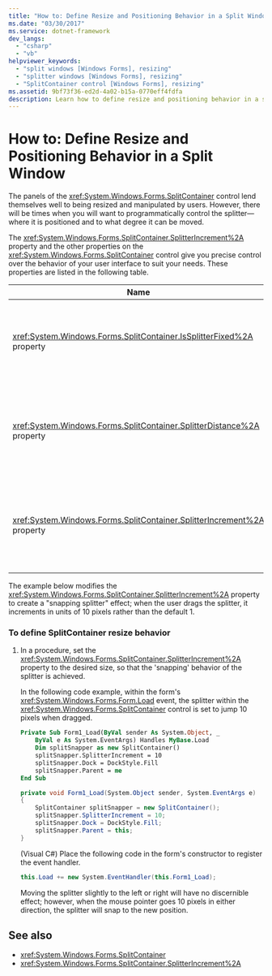 ```yaml
---
title: "How to: Define Resize and Positioning Behavior in a Split Window"
ms.date: "03/30/2017"
ms.service: dotnet-framework
dev_langs: 
  - "csharp"
  - "vb"
helpviewer_keywords: 
  - "split windows [Windows Forms], resizing"
  - "splitter windows [Windows Forms], resizing"
  - "SplitContainer control [Windows Forms], resizing"
ms.assetid: 9bf73f36-ed2d-4a02-b15a-0770eff4fdfa
description: Learn how to define resize and positioning behavior in a split window with the SplitterIncrement and other properties.
---
```

# How to: Define Resize and Positioning Behavior in a Split Window

The panels of the <xref:System.Windows.Forms.SplitContainer> control lend themselves well to being resized and manipulated by users. However, there will be times when you will want to programmatically control the splitter—where it is positioned and to what degree it can be moved.  
  
 The <xref:System.Windows.Forms.SplitContainer.SplitterIncrement%2A> property and the other properties on the <xref:System.Windows.Forms.SplitContainer> control give you precise control over the behavior of your user interface to suit your needs. These properties are listed in the following table.  
  
|Name|Description|  
|----------|-----------------|  
|<xref:System.Windows.Forms.SplitContainer.IsSplitterFixed%2A> property|Determines if the splitter is movable by means of the keyboard or mouse.|  
|<xref:System.Windows.Forms.SplitContainer.SplitterDistance%2A> property|Determines the distance in pixels from the left or upper edge to the movable splitter bar.|  
|<xref:System.Windows.Forms.SplitContainer.SplitterIncrement%2A> property|Determines the minimum distance, in pixels, that the splitter can be moved by the user.|  
  
 The example below modifies the <xref:System.Windows.Forms.SplitContainer.SplitterIncrement%2A> property to create a "snapping splitter" effect; when the user drags the splitter, it increments in units of 10 pixels rather than the default 1.  
  
### To define SplitContainer resize behavior  
  
1. In a procedure, set the <xref:System.Windows.Forms.SplitContainer.SplitterIncrement%2A> property to the desired size, so that the 'snapping' behavior of the splitter is achieved.  
  
     In the following code example, within the form's <xref:System.Windows.Forms.Form.Load> event, the splitter within the <xref:System.Windows.Forms.SplitContainer> control is set to jump 10 pixels when dragged.  
  
    ```vb  
    Private Sub Form1_Load(ByVal sender As System.Object, _  
        ByVal e As System.EventArgs) Handles MyBase.Load  
        Dim splitSnapper as new SplitContainer()  
        splitSnapper.SplitterIncrement = 10  
        splitSnapper.Dock = DockStyle.Fill  
        splitSnapper.Parent = me  
    End Sub  
    ```  
  
    ```csharp  
    private void Form1_Load(System.Object sender, System.EventArgs e)  
    {  
        SplitContainer splitSnapper = new SplitContainer();  
        splitSnapper.SplitterIncrement = 10;  
        splitSnapper.Dock = DockStyle.Fill;  
        splitSnapper.Parent = this;  
    }  
    ```  
  
     (Visual C#) Place the following code in the form's constructor to register the event handler.  
  
    ```csharp  
    this.Load += new System.EventHandler(this.Form1_Load);  
    ```  
  
     Moving the splitter slightly to the left or right will have no discernible effect; however, when the mouse pointer goes 10 pixels in either direction, the splitter will snap to the new position.  
  
## See also

- <xref:System.Windows.Forms.SplitContainer>
- <xref:System.Windows.Forms.SplitContainer.SplitterIncrement%2A>

